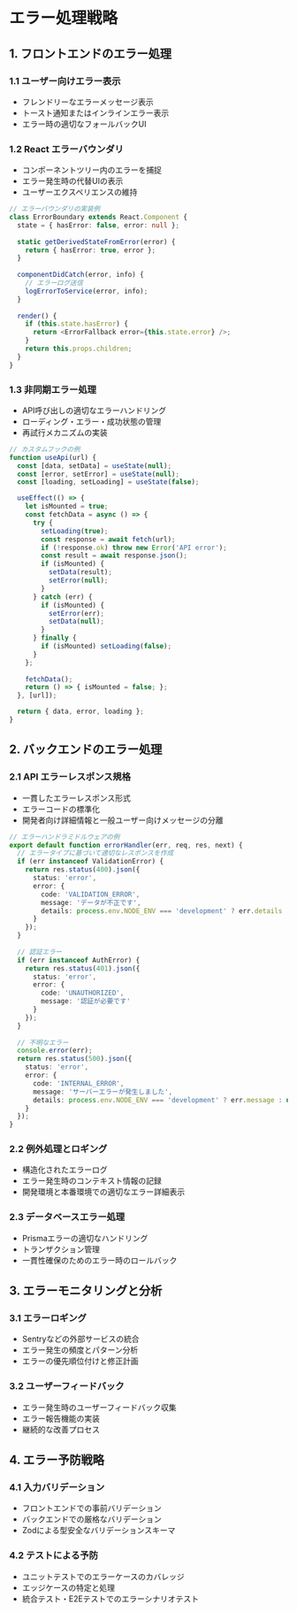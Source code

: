 # エラー処理戦略

## 1. フロントエンドのエラー処理

### 1.1 ユーザー向けエラー表示
- フレンドリーなエラーメッセージ表示
- トースト通知またはインラインエラー表示
- エラー時の適切なフォールバックUI

### 1.2 React エラーバウンダリ
- コンポーネントツリー内のエラーを捕捉
- エラー発生時の代替UIの表示
- ユーザーエクスペリエンスの維持

```typescript
// エラーバウンダリの実装例
class ErrorBoundary extends React.Component {
  state = { hasError: false, error: null };
  
  static getDerivedStateFromError(error) {
    return { hasError: true, error };
  }
  
  componentDidCatch(error, info) {
    // エラーログ送信
    logErrorToService(error, info);
  }
  
  render() {
    if (this.state.hasError) {
      return <ErrorFallback error={this.state.error} />;
    }
    return this.props.children;
  }
}
```

### 1.3 非同期エラー処理
- API呼び出しの適切なエラーハンドリング
- ローディング・エラー・成功状態の管理
- 再試行メカニズムの実装

```typescript
// カスタムフックの例
function useApi(url) {
  const [data, setData] = useState(null);
  const [error, setError] = useState(null);
  const [loading, setLoading] = useState(false);

  useEffect(() => {
    let isMounted = true;
    const fetchData = async () => {
      try {
        setLoading(true);
        const response = await fetch(url);
        if (!response.ok) throw new Error('API error');
        const result = await response.json();
        if (isMounted) {
          setData(result);
          setError(null);
        }
      } catch (err) {
        if (isMounted) {
          setError(err);
          setData(null);
        }
      } finally {
        if (isMounted) setLoading(false);
      }
    };
    
    fetchData();
    return () => { isMounted = false; };
  }, [url]);

  return { data, error, loading };
}
```

## 2. バックエンドのエラー処理

### 2.1 API エラーレスポンス規格
- 一貫したエラーレスポンス形式
- エラーコードの標準化
- 開発者向け詳細情報と一般ユーザー向けメッセージの分離

```typescript
// エラーハンドラミドルウェアの例
export default function errorHandler(err, req, res, next) {
  // エラータイプに基づいて適切なレスポンスを作成
  if (err instanceof ValidationError) {
    return res.status(400).json({
      status: 'error',
      error: {
        code: 'VALIDATION_ERROR',
        message: 'データが不正です',
        details: process.env.NODE_ENV === 'development' ? err.details : undefined
      }
    });
  }
  
  // 認証エラー
  if (err instanceof AuthError) {
    return res.status(401).json({
      status: 'error',
      error: {
        code: 'UNAUTHORIZED',
        message: '認証が必要です'
      }
    });
  }
  
  // 不明なエラー
  console.error(err);
  return res.status(500).json({
    status: 'error',
    error: {
      code: 'INTERNAL_ERROR',
      message: 'サーバーエラーが発生しました',
      details: process.env.NODE_ENV === 'development' ? err.message : undefined
    }
  });
}
```

### 2.2 例外処理とロギング
- 構造化されたエラーログ
- エラー発生時のコンテキスト情報の記録
- 開発環境と本番環境での適切なエラー詳細表示

### 2.3 データベースエラー処理
- Prismaエラーの適切なハンドリング
- トランザクション管理
- 一貫性確保のためのエラー時のロールバック

## 3. エラーモニタリングと分析

### 3.1 エラーロギング
- Sentryなどの外部サービスの統合
- エラー発生の頻度とパターン分析
- エラーの優先順位付けと修正計画

### 3.2 ユーザーフィードバック
- エラー発生時のユーザーフィードバック収集
- エラー報告機能の実装
- 継続的な改善プロセス

## 4. エラー予防戦略

### 4.1 入力バリデーション
- フロントエンドでの事前バリデーション
- バックエンドでの厳格なバリデーション
- Zodによる型安全なバリデーションスキーマ

### 4.2 テストによる予防
- ユニットテストでのエラーケースのカバレッジ
- エッジケースの特定と処理
- 統合テスト・E2Eテストでのエラーシナリオテスト
